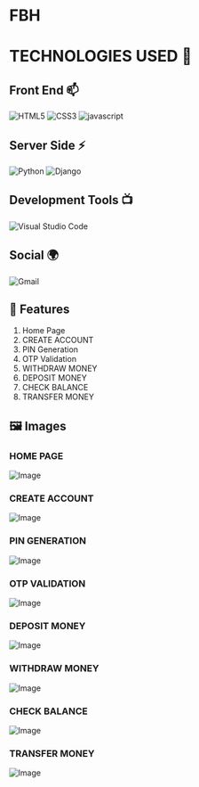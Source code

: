 # FBH


# TECHNOLOGIES USED 📌

## Front End 📫

![HTML5](https://img.shields.io/badge/html5-%23E34F26.svg?style=for-the-badge&logo=html5&logoColor=white)
![CSS3](https://img.shields.io/badge/css3-%231572B6.svg?style=for-the-badge&logo=css3&logoColor=white)
![javascript](https://img.shields.io/badge/JavaScript-F7DF1E?style=for-the-badge&logo=javascript&logoColor=black)

## Server Side ⚡
![Python](https://img.shields.io/badge/python-3670A0?style=for-the-badge&logo=python&logoColor=ffdd54)
![Django](https://img.shields.io/badge/django-%23092E20.svg?style=for-the-badge&logo=django&logoColor=white)


## Development Tools 📺

![Visual Studio Code](https://img.shields.io/badge/Visual%20Studio%20Code-0078d7.svg?style=for-the-badge&logo=visual-studio-code&logoColor=white)
## Social 🌍

![Gmail](https://img.shields.io/badge/Gmail-D14836?style=for-the-badge&logo=gmail&logoColor=white)

## 🚀 Features

1. Home Page
2. CREATE ACCOUNT
3. PIN Generation
4. OTP Validation 
5. WITHDRAW MONEY  
6. DEPOSIT MONEY  
7. CHECK BALANCE   
8. TRANSFER MONEY

## 🖼 Images
### HOME PAGE
![Image](https://github.com/user-attachments/assets/495ceadf-d401-47af-918a-163443660316)
### CREATE ACCOUNT
![Image](https://github.com/user-attachments/assets/5a4fe59e-46f0-4dff-845e-427c7c014057)
### PIN GENERATION  
![Image](https://github.com/user-attachments/assets/2a1d8703-322d-4d22-a6b8-7f0cbbb4b953)
### OTP VALIDATION
![Image](https://github.com/user-attachments/assets/e25f8777-1108-4073-97e0-80133058a956)
### DEPOSIT MONEY
![Image](https://github.com/user-attachments/assets/ada3ec69-45a5-4963-a55e-b3d0bded18be)
### WITHDRAW MONEY  
![Image](https://github.com/user-attachments/assets/dd796b2a-02e7-4ae3-9824-f56b9d96f7fd)
### CHECK BALANCE 
 ![Image](https://github.com/user-attachments/assets/cbff7fb0-1e7a-486a-ba43-20cff6713350)
### TRANSFER MONEY  
![Image](https://github.com/user-attachments/assets/5c8bc16b-fad8-446b-ba9f-e7efedbf8a17)

